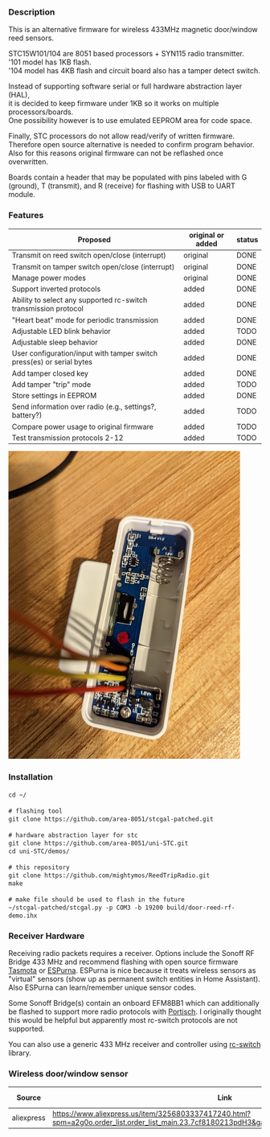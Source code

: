 ### Description
This is an alternative firmware for wireless 433MHz magnetic door/window reed sensors.

STC15W101/104 are 8051 based processors + SYN115 radio transmitter.  
'101 model has 1KB flash.  
'104 model has 4KB flash and circuit board also has a tamper detect switch.
 
Instead of supporting software serial or full hardware abstraction layer (HAL),  
it is decided to keep firmware under 1KB so it works on multiple processors/boards.  
One possibility however is to use emulated EEPROM area for code space.

Finally, STC processors do not allow read/verify of written firmware.  
Therefore open source alternative is needed to confirm program behavior.  
Also for this reasons original firmware can not be reflashed once overwritten.  

Boards contain a header that may be populated with pins labeled with G (ground), T (transmit), and R (receive) for flashing with USB to UART module.

### Features

| Proposed | original or added | status |
| ------------- | ------------- | ------------- |
| Transmit on reed switch open/close (interrupt)  | original  | DONE |
| Transmit on tamper switch open/close (interrupt)  | original  | DONE |
| Manage power modes  | original  | DONE |
| Support inverted protocols  | added  | DONE |
| Ability to select any supported rc-switch transmission protocol  | added  | DONE |
| "Heart beat" mode for periodic transmission   | added  | DONE |
| Adjustable LED blink behavior   | added  | TODO |
| Adjustable sleep behavior  | added  | DONE |
| User configuration/input with tamper switch press(es) or serial bytes  | added  | DONE |
| Add tamper closed key  | added  | DONE |
| Add tamper "trip" mode   | added  | TODO |
| Store settings in EEPROM  | added  | DONE |
| Send information over radio (e.g., settings?, battery?)  | added  | TODO |
| Compare power usage to original firmware  | added  | TODO |
| Test transmission protocols 2-12  | added  | TODO |

![alt text](/photos/hookup_example.jpg "Wireless 433 MHz Door Sensor")

### Installation
```
cd ~/

# flashing tool
git clone https://github.com/area-8051/stcgal-patched.git

# hardware abstraction layer for stc
git clone https://github.com/area-8051/uni-STC.git
cd uni-STC/demos/

# this repository
git clone https://github.com/mightymos/ReedTripRadio.git
make

# make file should be used to flash in the future
~/stcgal-patched/stcgal.py -p COM3 -b 19200 build/door-reed-rf-demo.ihx
```

### Receiver Hardware
Receiving radio packets requires a receiver. Options include the Sonoff RF Bridge 433 MHz and recommend flashing with open source firmware [Tasmota](https://tasmota.github.io/docs/devices/Sonoff-RF-Bridge-433/ "Tasmota") or [ESPurna](https://github.com/xoseperez/espurna "ESPurna"). ESPurna is nice because it treats wireless sensors as "virtual" sensors (show up as permanent switch entities in Home Assistant). Also ESPurna can learn/remember unique sensor codes.

Some Sonoff Bridge(s) contain an onboard EFM8BB1 which can additionally be flashed to support more radio protocols with [Portisch](https://github.com/Portisch/RF-Bridge-EFM8BB1 "Portisch"). I originally thought this would be helpful but apparently most rc-switch protocols are not supported.

You can also use a generic 433 MHz receiver and controller using [rc-switch](https://github.com/sui77/rc-switch) library.

### Wireless door/window sensor
| Source | Link | Price (USD) |
| ------------- | ------------- | ------------- |
| aliexpress  | https://www.aliexpress.us/item/3256803337417240.html?spm=a2g0o.order_list.order_list_main.23.7cf8180213pdH3&gatewayAdapt=glo2usa&_randl_shipto=US  | $4.09 |
